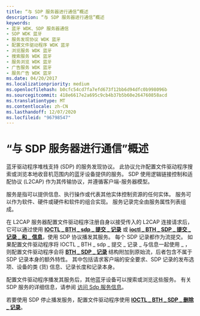 ```yaml
---
title: “与 SDP 服务器进行通信”概述
description: “与 SDP 服务器进行通信”概述
keywords:
- 蓝牙 WDK、SDP 服务器通信
- SDP WDK 蓝牙
- 服务发现协议 WDK 蓝牙
- 配置文件驱动程序 WDK 蓝牙
- 浏览服务 WDK 蓝牙
- 搜索服务 WDK 蓝牙
- 服务浏览 WDK 蓝牙
- 广告服务 WDK 蓝牙
- 服务广告 WDK 蓝牙
ms.date: 04/20/2017
ms.localizationpriority: medium
ms.openlocfilehash: b0cfc54cd7fa7efd673f12bb6d94dfc0b998096b
ms.sourcegitcommit: 418e6617e2a695c9cb4b37b5b60e264760858acd
ms.translationtype: MT
ms.contentlocale: zh-CN
ms.lasthandoff: 12/07/2020
ms.locfileid: "96798547"
---
```

# <a name="communicating-with-sdp-servers-overview"></a>“与 SDP 服务器进行通信”概述


蓝牙驱动程序堆栈支持 (SDP) 的服务发现协议。 此协议允许配置文件驱动程序搜索或浏览本地收音机范围内的蓝牙设备提供的服务。 SDP 使用逻辑链接控制和适配协议 (L2CAP) 作为其传输协议，并遵循客户端-服务器模型。

服务是指可以提供信息、执行操作或代表其他实体控制资源的任何实体。 服务可以作为软件、硬件或硬件和软件的组合实现。 服务记录完全由服务属性列表组成。

在 L2CAP 服务器配置文件驱动程序注册自身以接受传入的 L2CAP 连接请求后，它可以通过使用 [**IOCTL \_ BTH \_ sdp \_ 提交 \_ 记录**](/windows-hardware/drivers/ddi/bthioctl/ni-bthioctl-ioctl_bth_sdp_submit_record) 或 [**ioctl \_ BTH \_ SDP \_ 提交 \_ 记录 \_ 和 \_ 信息**](/windows-hardware/drivers/ddi/bthioctl/ni-bthioctl-ioctl_bth_sdp_submit_record_with_info)，使用 SDP 协议播发其服务。 每个 SDP 记录都作为流提交。 如果配置文件驱动程序将 IOCTL \_ BTH \_ sdp \_ 提交 \_ 记录 \_ 与信息一起使用 \_ ，则配置文件驱动程序会将 [**BTH \_ SDP \_ 记录**](/windows-hardware/drivers/ddi/bthioctl/ns-bthioctl-_bth_sdp_record) 结构附加到原始流，后者包含不属于 SDP 记录本身的额外特性。 其中包括请求客户端的安全要求、SDP 记录的发布选项、设备的类 (货) 信息、记录长度和记录本身。

配置文件驱动程序播发其服务后，其他蓝牙设备可以搜索或浏览这些服务。 有关 SDP 服务的详细信息，请参阅 [访问 Sdp 服务信息](accessing-sdp-service-information.md)。

若要使用 SDP 停止播发服务，配置文件驱动程序使用 [**IOCTL \_ BTH \_ SDP \_ 删除 \_ 记录**](/windows-hardware/drivers/ddi/bthioctl/ni-bthioctl-ioctl_bth_sdp_remove_record)。

 

